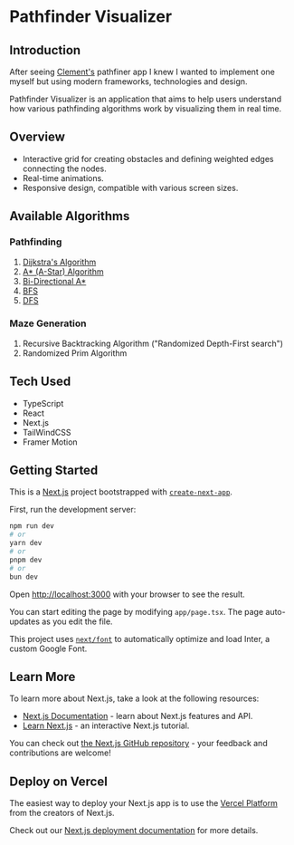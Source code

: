 # Pathfinder Visualizer 

## Introduction
After seeing [Clement's](https://github.com/clementmihailescu/Pathfinding-Visualizer) pathfiner app I knew I wanted to implement one myself but using modern frameworks, technologies and design.

Pathfinder Visualizer is an application that aims to help users understand how various pathfinding algorithms work by visualizing them in real time.

## Overview
- Interactive grid for creating obstacles and defining weighted edges connecting the nodes.
- Real-time animations.
- Responsive design, compatible with various screen sizes.

## Available Algorithms
### Pathfinding
1. [Dijkstra's Algorithm](https://en.wikipedia.org/wiki/Dijkstra%27s_algorithm)
2. [A* (A-Star) Algorithm](https://en.wikipedia.org/wiki/A*_search_algorithm)
3. [Bi-Directional A*](https://en.wikipedia.org/wiki/Bidirectional_search)
4. [BFS](https://en.wikipedia.org/wiki/Breadth-first_search)
5. [DFS](https://en.wikipedia.org/wiki/Depth-first_search)

### Maze Generation
1. Recursive Backtracking Algorithm ("Randomized Depth-First search")
2. Randomized Prim Algorithm

## Tech Used
- TypeScript
- React
- Next.js
- TailWindCSS
- Framer Motion


## Getting Started
This is a [Next.js](https://nextjs.org/) project bootstrapped with [`create-next-app`](https://github.com/vercel/next.js/tree/canary/packages/create-next-app).

First, run the development server:

```bash
npm run dev
# or
yarn dev
# or
pnpm dev
# or
bun dev
```

Open [http://localhost:3000](http://localhost:3000) with your browser to see the result.

You can start editing the page by modifying `app/page.tsx`. The page auto-updates as you edit the file.

This project uses [`next/font`](https://nextjs.org/docs/basic-features/font-optimization) to automatically optimize and load Inter, a custom Google Font.

## Learn More

To learn more about Next.js, take a look at the following resources:

- [Next.js Documentation](https://nextjs.org/docs) - learn about Next.js features and API.
- [Learn Next.js](https://nextjs.org/learn) - an interactive Next.js tutorial.

You can check out [the Next.js GitHub repository](https://github.com/vercel/next.js/) - your feedback and contributions are welcome!

## Deploy on Vercel

The easiest way to deploy your Next.js app is to use the [Vercel Platform](https://vercel.com/new?utm_medium=default-template&filter=next.js&utm_source=create-next-app&utm_campaign=create-next-app-readme) from the creators of Next.js.

Check out our [Next.js deployment documentation](https://nextjs.org/docs/deployment) for more details.
